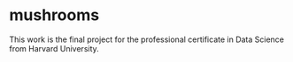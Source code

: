 # mushrooms
This work is the final project for the professional certificate in Data Science from Harvard University.
